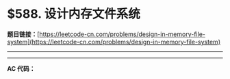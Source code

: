 # $588. 设计内存文件系统

**题目链接：**[https://leetcode-cn.com/problems/design-in-memory-file-system](https://leetcode-cn.com/problems/design-in-memory-file-system)

---

<Cards card="leetcode_588_design-in-memory-file-system"></Cards>

---

**AC 代码：**

```java

```